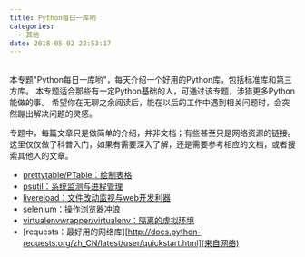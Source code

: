 ```yaml
---
title: Python每日一库哟
categories:
  - 其他
date: 2018-05-02 22:53:17
---
```


<br>
本专题"Python每日一库哟"，每天介绍一个好用的Python库，包括标准库和第三方库。
本专题适合那些有一定Python基础的人，可通过该专题，涉猎更多Python能做的事。
希望你在无聊之余阅读后，能在以后的工作中遇到相关问题时，会突然蹦出解决问题的灵感。

专题中，每篇文章只是做简单的介绍，并非文档；有些甚至只是网络资源的链接。
这里仅仅做了科普入门，如果有需要深入了解，还是需要参考相应的文档，或者搜索其他人的文章。

* [prettytable/PTable：绘制表格](./prettytable.html)
* [psutil：系统监测与进程管理](./psutil.html)
* [livereload：文件改动监视与web开发利器](./livereload.html)
* [selenium：操作浏览器冲浪](./selenium.html)
* [virtualenvwrapper/virtualenv：隔离的虚拟环境](./virtualenvwrapper.html)
* [requests：最好用的网络库][http://docs.python-requests.org/zh_CN/latest/user/quickstart.html](来自网络)
